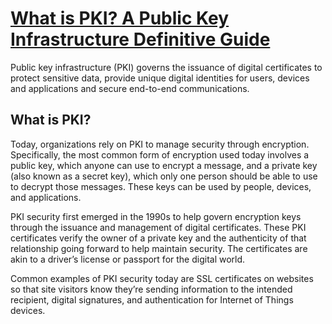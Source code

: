 # **[What is PKI? A Public Key Infrastructure Definitive Guide](https://www.keyfactor.com/education-center/what-is-pki/)**

Public key infrastructure (PKI) governs the issuance of digital certificates to protect sensitive data, provide unique digital identities for users, devices and applications and secure end-to-end communications.

## What is PKI?

Today, organizations rely on PKI to manage security through encryption. Specifically, the most common form of encryption used today involves a public key, which anyone can use to encrypt a message, and a private key (also known as a secret key), which only one person should be able to use to decrypt those messages. These keys can be used by people, devices, and applications.

PKI security first emerged in the 1990s to help govern encryption keys through the issuance and management of digital certificates. These PKI certificates verify the owner of a private key and the authenticity of that relationship going forward to help maintain security. The certificates are akin to a driver’s license or passport for the digital world.

Common examples of PKI security today are SSL certificates on websites so that site visitors know they’re sending information to the intended recipient, digital signatures, and authentication for Internet of Things devices.
